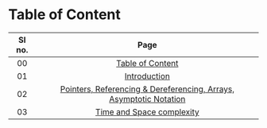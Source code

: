 # Table of Content

| Sl no. | Page |
|:------:|:------:|
| 00 | [Table of Content](./00_table_of_content.md) |
| 01 | [Introduction](./01_introduction.md) |
| 02 | [Pointers, Referencing & Dereferencing, Arrays, Asymptotic Notation](./02_revision.md) |
| 03 | [Time and Space complexity](./03_time_space_complexity.md)|


